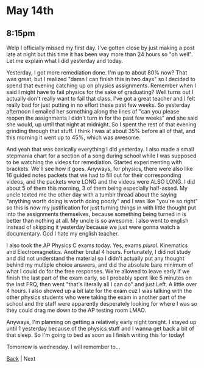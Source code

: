# May 14th

## 8:15pm
Welp I officially missed my first day. I've gotten close by just making a post late at night but this time it has been way more than 24 hours so "oh well". Let me explain what I did yesterday and today.

Yesterday, I got more remediation done. I'm up to about 80% now? That was great, but I realized "damn I can finish this in two days" so I decided to spend that evening catching up on physics assignments. Remember when I said I might have to fail physics for the sake of graduating? Well turns out I actually don't really want to fail that class. I've got a great teacher and I felt really bad for just putting in no effort these past few weeks. So yesterday afternoon I emailed her something along the lines of "can you please reopen the assignments I didn't turn in for the past few weeks" and she said she would, up until that night at midnight. So I spent the rest of that evening grinding through that stuff. I think I was at about 35% before all of that, and this morning it went up to 45%, which was awesome.

And yeah that was basically everything I did yesterday. I also made a small stepmania chart for a section of a song during school while I was supposed to be watching the videos for remediation. Started experimenting with brackets. We'll see how it goes. Anyways, for physics, there were also like 16 guided notes packets that we had to fill out for their corresponding videos, and the packets were LONG and the videos were ALSO LONG. I did about 5 of them this morning, 3 of them being especially half-assed. My uncle texted me the other day with a tumblr thread about the saying "anything worth doing is worth doing poorly" and I was like "you're so right" so this is now my justification for just turning things in with little thought put into the assignments themselves, because something being turned in is better than nothing at all. My uncle is so awesome. I also went to english instead of skipping it yesterday because we just were gonna watch a documentary. God I hate my english teacher.

I also took the AP Physics C exams today. Yes, exams *plural*. Kinematics and Electromagnetics. Another brutal 4 hours. Fortunately, I did not study and did not understand the material so I didn't actually put any thought behind my multiple choice answers, and did the absolute bare minimum of what I could do for the free responses. We're allowed to leave early if we finish the last part of the exam early, so I probably spent like 5 minutes on the last FRQ, then went "that's literally all I can do" and just Left. A little over 4 hours. I also showed up a bit late for the exam cuz I was talking with the other physics students who were taking the exam in another part of the school and the staff were apparently desperately looking for where I was so they could drag me down to the AP testing room LMAO.

Anyways, I'm planning on getting a relatively early night tonight. I stayed up until 1 yesterday because of the physics stuff and I wanna get back a bit of that sleep. So I'm going to bed as soon as I finish writing this for today!

Tomorrow is wednesday. I will remember to...

[Back](./12.md) | Next
